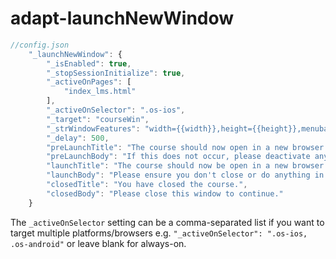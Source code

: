 # adapt-launchNewWindow

```javascript
//config.json
    "_launchNewWindow": {
        "_isEnabled": true,
        "_stopSessionInitialize": true,
        "_activeOnPages": [
            "index_lms.html"
        ],
        "_activeOnSelector": ".os-ios",
        "_target": "courseWin",
        "_strWindowFeatures": "width={{width}},height={{height}},menubar=no,location=no,directories=no,resizable=yes,scrollbars=yes",
        "_delay": 500,
        "preLaunchTitle": "The course should now open in a new browser window.",
        "preLaunchBody": "If this does not occur, please deactivate any popup blocking software - then <a href=\"{{href}}\" target=\"_blank\">click here</a> or refresh this page to try again.",
        "launchTitle": "The course should now be open in a new browser window.",
        "launchBody": "Please ensure you don't close or do anything in this window whilst the course is in progress.",
        "closedTitle": "You have closed the course.",
        "closedBody": "Please close this window to continue."
    }
```
The `_activeOnSelector` setting can be a comma-separated list if you want to target multiple platforms/browsers e.g. `"_activeOnSelector": ".os-ios, .os-android"` or leave blank for always-on.
